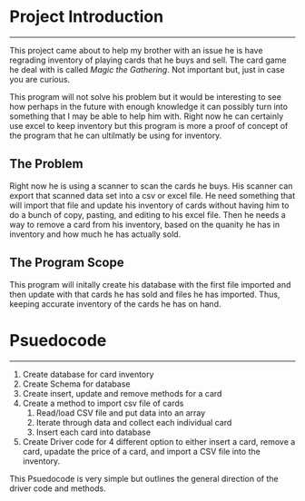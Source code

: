 # Project Introduction #
---
This project came about to help my brother with an issue he is have regrading inventory of playing cards that he buys and sell. The card game he deal with is called *Magic the Gathering*. Not important but, just in case you are curious. 

This program will not solve his problem but it would be interesting to see how perhaps in the future with enough knowledge it can possibly turn into something that I may be able to help him with. Right now he can certainly use excel to keep inventory but this program is more a proof of concept of the program that he can ultilmatly be using for inventory. 

## The Problem ##
Right now he is using a scanner to scan the cards he buys. His scanner can export that scanned data set into a csv or excel file. He need something that will import that file and update his inventory of cards without having him to do a bunch of copy, pasting, and editing to his excel file. Then he needs a way to remove a card from his inventory, based on the quanity he has in inventory and how much he has actually sold. 

## The Program Scope ##
This program will initally create his database with the first file imported and then update with that cards he has sold and files he has imported. Thus, keeping accurate inventory of the cards he has on hand.

# Psuedocode #
---
1. Create database for card inventory
2. Create Schema for database
3. Create insert, update and remove methods for a card
4. Create a method to import csv file of cards
    1. Read/load CSV file and put data into an array
    2. Iterate through data and collect each individual card
    3. Insert each card into database
5. Create Driver code for 4 different option to either insert a card, remove a card, upadate the price of a card, and import a CSV file into the inventory.

This Psuedocode is very simple but outlines the general direction of the driver code and methods.

